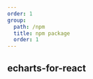 ```yaml
---
order: 1
group:
  path: /npm
  title: npm package
  order: 1
---
```


## echarts-for-react

<code src="./index.tsx" transform={true} iframe={true}></code>

<API src="./REcharts/index.tsx" hideTitle></API>
